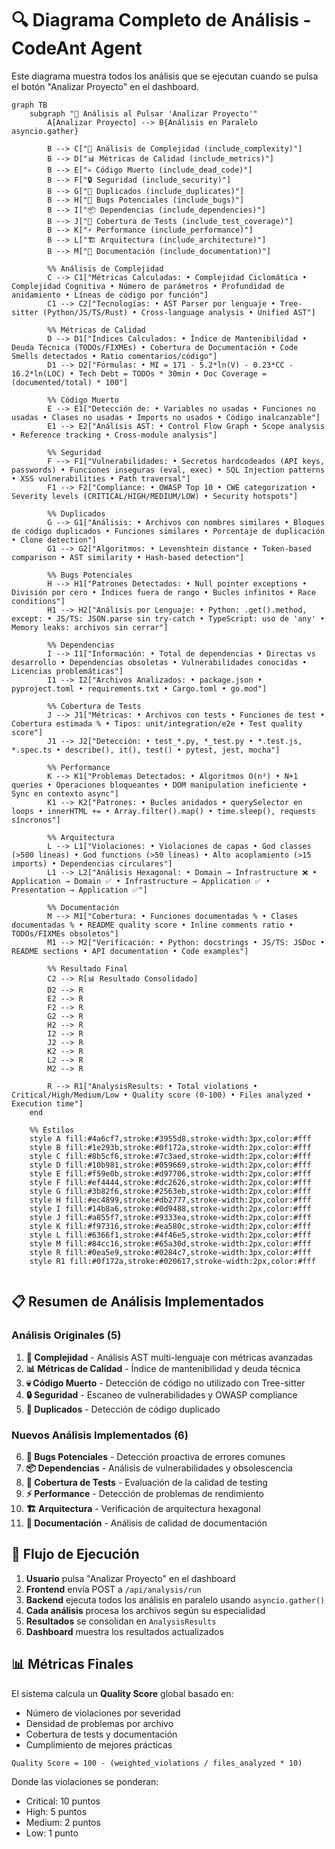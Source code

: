 # 🔍 Diagrama Completo de Análisis - CodeAnt Agent

Este diagrama muestra todos los análisis que se ejecutan cuando se pulsa el botón "Analizar Proyecto" en el dashboard.

```mermaid
graph TB
    subgraph "🚀 Análisis al Pulsar 'Analizar Proyecto'"
        A[Analizar Proyecto] --> B{Análisis en Paralelo asyncio.gather}
        
        B --> C["🔧 Análisis de Complejidad (include_complexity)"]
        B --> D["📊 Métricas de Calidad (include_metrics)"]
        B --> E["💀 Código Muerto (include_dead_code)"]
        B --> F["🔒 Seguridad (include_security)"]
        B --> G["📑 Duplicados (include_duplicates)"]
        B --> H["🐛 Bugs Potenciales (include_bugs)"]
        B --> I["📦 Dependencias (include_dependencies)"]
        B --> J["🧪 Cobertura de Tests (include_test_coverage)"]
        B --> K["⚡ Performance (include_performance)"]
        B --> L["🏗️ Arquitectura (include_architecture)"]
        B --> M["📝 Documentación (include_documentation)"]
        
        %% Análisis de Complejidad
        C --> C1["Métricas Calculadas: • Complejidad Ciclomática • Complejidad Cognitiva • Número de parámetros • Profundidad de anidamiento • Líneas de código por función"]
        C1 --> C2["Tecnologías: • AST Parser por lenguaje • Tree-sitter (Python/JS/TS/Rust) • Cross-language analysis • Unified AST"]
        
        %% Métricas de Calidad
        D --> D1["Índices Calculados: • Índice de Mantenibilidad • Deuda Técnica (TODOs/FIXMEs) • Cobertura de Documentación • Code Smells detectados • Ratio comentarios/código"]
        D1 --> D2["Fórmulas: • MI = 171 - 5.2*ln(V) - 0.23*CC - 16.2*ln(LOC) • Tech Debt = TODOs * 30min • Doc Coverage = (documented/total) * 100"]
        
        %% Código Muerto
        E --> E1["Detección de: • Variables no usadas • Funciones no usadas • Clases no usadas • Imports no usados • Código inalcanzable"]
        E1 --> E2["Análisis AST: • Control Flow Graph • Scope analysis • Reference tracking • Cross-module analysis"]
        
        %% Seguridad
        F --> F1["Vulnerabilidades: • Secretos hardcodeados (API keys, passwords) • Funciones inseguras (eval, exec) • SQL Injection patterns • XSS vulnerabilities • Path traversal"]
        F1 --> F2["Compliance: • OWASP Top 10 • CWE categorization • Severity levels (CRITICAL/HIGH/MEDIUM/LOW) • Security hotspots"]
        
        %% Duplicados
        G --> G1["Análisis: • Archivos con nombres similares • Bloques de código duplicados • Funciones similares • Porcentaje de duplicación • Clone detection"]
        G1 --> G2["Algoritmos: • Levenshtein distance • Token-based comparison • AST similarity • Hash-based detection"]
        
        %% Bugs Potenciales
        H --> H1["Patrones Detectados: • Null pointer exceptions • División por cero • Índices fuera de rango • Bucles infinitos • Race conditions"]
        H1 --> H2["Análisis por Lenguaje: • Python: .get().method, except: • JS/TS: JSON.parse sin try-catch • TypeScript: uso de 'any' • Memory leaks: archivos sin cerrar"]
        
        %% Dependencias
        I --> I1["Información: • Total de dependencias • Directas vs desarrollo • Dependencias obsoletas • Vulnerabilidades conocidas • Licencias problemáticas"]
        I1 --> I2["Archivos Analizados: • package.json • pyproject.toml • requirements.txt • Cargo.toml • go.mod"]
        
        %% Cobertura de Tests
        J --> J1["Métricas: • Archivos con tests • Funciones de test • Cobertura estimada % • Tipos: unit/integration/e2e • Test quality score"]
        J1 --> J2["Detección: • test_*.py, *_test.py • *.test.js, *.spec.ts • describe(), it(), test() • pytest, jest, mocha"]
        
        %% Performance
        K --> K1["Problemas Detectados: • Algoritmos O(n²) • N+1 queries • Operaciones bloqueantes • DOM manipulation ineficiente • Sync en contexto async"]
        K1 --> K2["Patrones: • Bucles anidados • querySelector en loops • innerHTML += • Array.filter().map() • time.sleep(), requests síncronos"]
        
        %% Arquitectura
        L --> L1["Violaciones: • Violaciones de capas • God classes (>500 líneas) • God functions (>50 líneas) • Alto acoplamiento (>15 imports) • Dependencias circulares"]
        L1 --> L2["Análisis Hexagonal: • Domain → Infrastructure ❌ • Application → Domain ✅ • Infrastructure → Application ✅ • Presentation → Application ✅"]
        
        %% Documentación
        M --> M1["Cobertura: • Funciones documentadas % • Clases documentadas % • README quality score • Inline comments ratio • TODOs/FIXMEs obsoletos"]
        M1 --> M2["Verificación: • Python: docstrings • JS/TS: JSDoc • README sections • API documentation • Code examples"]
        
        %% Resultado Final
        C2 --> R[📊 Resultado Consolidado]
        D2 --> R
        E2 --> R
        F2 --> R
        G2 --> R
        H2 --> R
        I2 --> R
        J2 --> R
        K2 --> R
        L2 --> R
        M2 --> R
        
        R --> R1["AnalysisResults: • Total violations • Critical/High/Medium/Low • Quality score (0-100) • Files analyzed • Execution time"]
    end
    
    %% Estilos
    style A fill:#4a6cf7,stroke:#3955d8,stroke-width:3px,color:#fff
    style B fill:#1e293b,stroke:#0f172a,stroke-width:2px,color:#fff
    style C fill:#8b5cf6,stroke:#7c3aed,stroke-width:2px,color:#fff
    style D fill:#10b981,stroke:#059669,stroke-width:2px,color:#fff
    style E fill:#f59e0b,stroke:#d97706,stroke-width:2px,color:#fff
    style F fill:#ef4444,stroke:#dc2626,stroke-width:2px,color:#fff
    style G fill:#3b82f6,stroke:#2563eb,stroke-width:2px,color:#fff
    style H fill:#ec4899,stroke:#db2777,stroke-width:2px,color:#fff
    style I fill:#14b8a6,stroke:#0d9488,stroke-width:2px,color:#fff
    style J fill:#a855f7,stroke:#9333ea,stroke-width:2px,color:#fff
    style K fill:#f97316,stroke:#ea580c,stroke-width:2px,color:#fff
    style L fill:#6366f1,stroke:#4f46e5,stroke-width:2px,color:#fff
    style M fill:#84cc16,stroke:#65a30d,stroke-width:2px,color:#fff
    style R fill:#0ea5e9,stroke:#0284c7,stroke-width:3px,color:#fff
    style R1 fill:#0f172a,stroke:#020617,stroke-width:2px,color:#fff
    
```

## 📋 Resumen de Análisis Implementados

### Análisis Originales (5)
1. **🔧 Complejidad** - Análisis AST multi-lenguaje con métricas avanzadas
2. **📊 Métricas de Calidad** - Índice de mantenibilidad y deuda técnica
3. **💀 Código Muerto** - Detección de código no utilizado con Tree-sitter
4. **🔒 Seguridad** - Escaneo de vulnerabilidades y OWASP compliance
5. **📑 Duplicados** - Detección de código duplicado

### Nuevos Análisis Implementados (6)
6. **🐛 Bugs Potenciales** - Detección proactiva de errores comunes
7. **📦 Dependencias** - Análisis de vulnerabilidades y obsolescencia
8. **🧪 Cobertura de Tests** - Evaluación de la calidad de testing
9. **⚡ Performance** - Detección de problemas de rendimiento
10. **🏗️ Arquitectura** - Verificación de arquitectura hexagonal
11. **📝 Documentación** - Análisis de calidad de documentación

## 🔄 Flujo de Ejecución

1. **Usuario** pulsa "Analizar Proyecto" en el dashboard
2. **Frontend** envía POST a `/api/analysis/run`
3. **Backend** ejecuta todos los análisis en paralelo usando `asyncio.gather()`
4. **Cada análisis** procesa los archivos según su especialidad
5. **Resultados** se consolidan en `AnalysisResults`
6. **Dashboard** muestra los resultados actualizados

## 📊 Métricas Finales

El sistema calcula un **Quality Score** global basado en:
- Número de violaciones por severidad
- Densidad de problemas por archivo
- Cobertura de tests y documentación
- Cumplimiento de mejores prácticas

```
Quality Score = 100 - (weighted_violations / files_analyzed * 10)
```

Donde las violaciones se ponderan:
- Critical: 10 puntos
- High: 5 puntos
- Medium: 2 puntos
- Low: 1 punto
